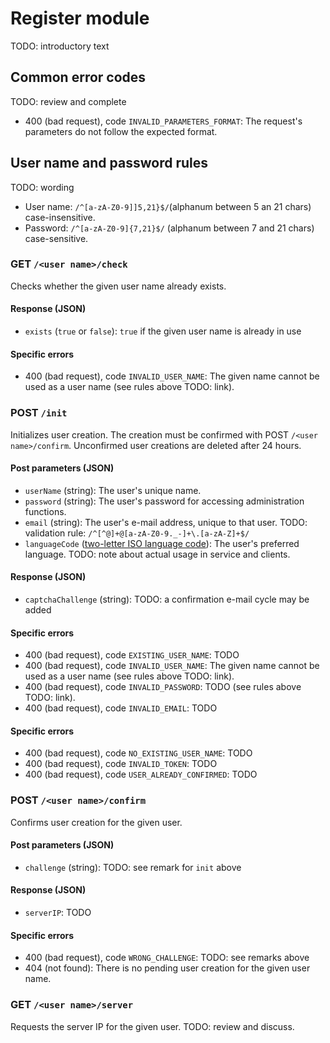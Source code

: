 # Register module

TODO: introductory text


## Common error codes

TODO: review and complete

* 400 (bad request), code `INVALID_PARAMETERS_FORMAT`: The request's parameters do not follow the expected format.


## User name and password rules

TODO: wording

* User name: `/^[a-zA-Z0-9]]5,21}$/`(alphanum between 5 an 21 chars) case-insensitive.
* Password:   `/^[a-zA-Z0-9]{7,21}$/` (alphanum between 7 and 21 chars) case-sensitive.


### GET `/<user name>/check`

Checks whether the given user name already exists.

#### Response (JSON)

* `exists` (`true` or `false`): `true` if the given user name is already in use

#### Specific errors

* 400 (bad request), code `INVALID_USER_NAME`: The given name cannot be used as a user name (see rules above TODO: link).

### POST `/init`

Initializes user creation. The creation must be confirmed with POST `/<user name>/confirm`. Unconfirmed user creations are deleted after 24 hours.

#### Post parameters (JSON)

* `userName` (string): The user's unique name.
* `password` (string): The user's password for accessing administration functions.
* `email` (string): The user's e-mail address, unique to that user. TODO: validation rule: `/^[^@]+@[a-zA-Z0-9._-]+\.[a-zA-Z]+$/`
* `languageCode` ([two-letter ISO language code](/DataTypes#TODO)): The user's preferred language. TODO: note about actual usage in service and clients.

#### Response (JSON)

* `captchaChallenge` (string): TODO: a confirmation e-mail cycle may be added 
   
#### Specific errors

* 400 (bad request), code `EXISTING_USER_NAME`: TODO
* 400 (bad request), code `INVALID_USER_NAME`: The given name cannot be used as a user name (see rules above TODO: link).
* 400 (bad request), code `INVALID_PASSWORD`: TODO (see rules above TODO: link).
* 400 (bad request), code `INVALID_EMAIL`: TODO


#### Specific errors

* 400 (bad request), code `NO_EXISTING_USER_NAME`: TODO
* 400 (bad request), code `INVALID_TOKEN`: TODO
* 400 (bad request), code `USER_ALREADY_CONFIRMED`: TODO

### POST `/<user name>/confirm`

Confirms user creation for the given user. 

#### Post parameters (JSON)

* `challenge` (string): TODO: see remark for `init` above

#### Response (JSON)

* `serverIP`: TODO

#### Specific errors

* 400 (bad request), code `WRONG_CHALLENGE`: TODO: see remarks above
* 404 (not found): There is no pending user creation for the given user name.


### GET `/<user name>/server`

Requests the server IP for the given user. TODO: review and discuss.